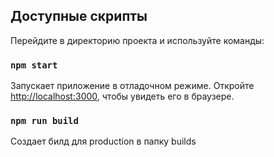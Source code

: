 ## Доступные скрипты

Перейдите в директорию проекта и используйте команды:

### `npm start`

Запускает приложение в отладочном режиме.
Откройте [http://localhost:3000](http://localhost:3000), чтобы увидеть его в браузере.

### `npm run build`

Создает билд для production в папку builds
